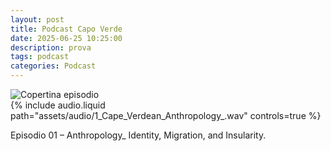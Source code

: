```yaml
---
layout: post
title: Podcast Capo Verde
date: 2025-06-25 10:25:00
description: prova
tags: podcast
categories: Podcast
---
```



<div class="row mt-4 align-items-center">
  <div class="col-md-4">
    <img src="assets/img/capo_verde_cover_podcast.png" alt="Copertina episodio" class="img-fluid rounded shadow-sm">
  </div>
  <div class="col-md-8">
    {% include audio.liquid path="assets/audio/1_Cape_Verdean_Anthropology_.wav" controls=true %}
    <p class="mt-2 text-muted">Episodio 01 – Anthropology_ Identity, Migration, and Insularity.</p>
  </div>
</div>

